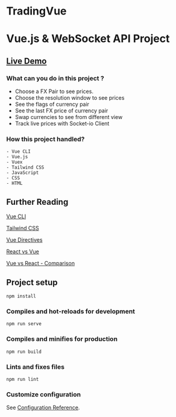 # TradingVue

# Vue.js & WebSocket API Project

## [Live Demo]()

### What can you do in this project ?


- Choose a FX Pair to see prices.
- Choose the resolution window to see prices
- See the flags of currency pair
- See the last FX price of currency pair
- Swap currencies to see from different view
- Track live prices with Socket-io Client

### How this project handled?

    - Vue CLI
    - Vue.js
    - Vuex
    - Tailwind CSS
    - JavaScript
    - CSS
    - HTML

## Further Reading

[Vue CLI](https://cli.vuejs.org/config/)

[Tailwind CSS](https://tailwindcss.com/)

[Vue Directives](https://flaviocopes.com/vue-directives/)

[React vs Vue](https://www.mindk.com/blog/react-vs-vue/)

[Vue vs React - Comparison](https://fulcrum.rocks/blog/vue-vs-react-comparison/)

## Project setup

```
npm install
```

### Compiles and hot-reloads for development

```
npm run serve
```

### Compiles and minifies for production

```
npm run build
```

### Lints and fixes files

```
npm run lint
```

### Customize configuration

See [Configuration Reference](https://cli.vuejs.org/config/).
